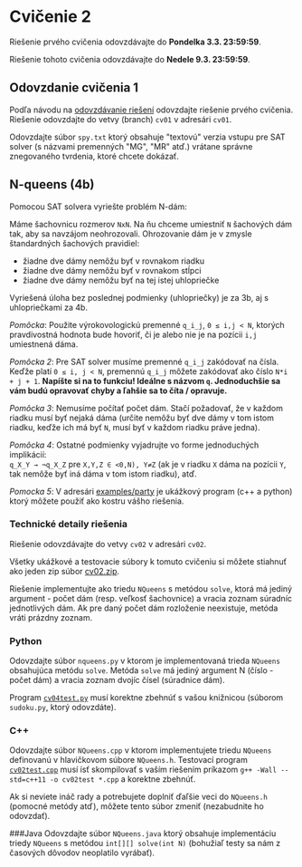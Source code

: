 Cvičenie 2
==========

Riešenie prvého cvičenia odovzdávajte do **Pondelka 3.3. 23:59:59**.

Riešenie tohoto cvičenia odovzdávajte do **Nedele 9.3. 23:59:59**.

## Odovzdanie cvičenia 1

Podľa návodu na [odovzdávanie riešení](../odovzdavanie.md) odovzdajte
riešenie prvého cvičenia. Riešenie odovzdajte do vetvy (branch) `cv01`
v adresári `cv01`.

Odovzdajte súbor `spy.txt` ktorý obsahuje "textovú" verzia vstupu pre SAT solver
(s názvami premenných "MG", "MR" atď.) vrátane správne znegovaného tvrdenia,
ktoré chcete dokázať.

## N-queens (4b)

Pomocou SAT solvera vyriešte problém N-dám:

Máme šachovnicu rozmerov `NxN`. Na ňu chceme umiestniť `N` šachových dám
tak, aby sa navzájom neohrozovali. Ohrozovanie dám je v zmysle
štandardných šachových pravidiel:

-  žiadne dve dámy nemôžu byť v rovnakom riadku
-  žiadne dve dámy nemôžu byť v rovnakom stĺpci
-  žiadne dve dámy nemôžu byť na tej istej uhlopriečke

Vyriešená úloha bez poslednej podmienky (uhlopriečky) je za 3b, aj s uhlopriečkami za 4b.

*Pomôcka*: Použite výrokovologickú premenné `q_i_j`, <code>0 &le; i,j &lt; N</code>,
ktorých pravdivostná hodnota bude hovoriť, či je alebo nie je na pozícii `i,j`
umiestnená dáma.

*Pomôcka 2*: Pre SAT solver musíme premenné `q_i_j` zakódovať na čísla.
Keďže platí <code>0 &le; i, j &lt; N</code>, premennú `q_i_j` môžete zakódovať ako číslo
`N*i + j + 1`. **Napíšte si na to funkciu! Ideálne s názvom `q`. Jednoduchšie
sa vám budú opravovať chyby a ľahšie sa to číta / opravuje.**

*Pomôcka 3*: Nemusíme počítať počet dám. Stačí požadovať, že v každom riadku
musí byť nejaká dáma (určite nemôžu byť dve dámy v tom istom riadku, keďže ich
má byť `N`, musí byť v každom riadku práve jedna).

*Pomôcka 4*: Ostatné podmienky vyjadrujte vo forme jednoduchých implikácií:<br/>
<code>q_X_Y &rarr; &not;q_X_Z</code> pre <code>X,Y,Z &isin; &lt;0,N), Y&ne;Z</code>
(ak je v riadku `X` dáma na pozícii `Y`, tak nemôže byť iná dáma v tom istom
riadku), atď.

*Pomocka 5*: V adresári [examples/party](../examples/party) je ukážkový program
(c++ a python) ktorý môžete použiť ako kostru vášho riešenia.

### Technické detaily riešenia

Riešenie odovzdávajte do vetvy `cv02` v adresári `cv02`.

Všetky ukážkové a testovacie súbory k tomuto cvičeniu si môžete stiahnuť
ako jeden zip súbor
[cv02.zip](https://github.com/FMFI-UK-1-AIN-411/udvl/archive/cv02.zip).

Riešenie implementujte ako triedu `NQueens` s metódou `solve`, ktorá má jediný
argument - počet dám (resp. veľkosť šachovnice) a vracia zoznam súradníc
jednotlivých dám.  Ak pre daný počet dám rozloženie neexistuje, metóda vráti
prázdny zoznam.

### Python
Odovzdajte súbor `nqueens.py` v ktorom je implementovaná trieda `NQueens`
obsahujúca metódu `solve`. Metóda `solve` má jediný argument N (číslo - počet dám)
a vracia zoznam dvojíc čísel (súradnice dám).

Program [`cv04test.py`](cv04test.py) musí korektne zbehnúť s vašou knižnicou
(súborom `sudoku.py`, ktorý odovzdáte).

### C++
Odovzdajte súbor `NQueens.cpp` v ktorom implementujete triedu `NQueens` definovanú
v hlavičkovom súbore `NQueens.h`. Testovací program [`cv02test.cpp`](cv02test.cpp) musí ísť
skompilovať s vaším riešením príkazom `g++ -Wall --std=c++11 -o cv02test *.cpp`
a korektne zbehnúť.

Ak si neviete ináč rady a potrebujete doplniť ďaľšie veci do `NQueens.h`
(pomocné metódy atď), môžete tento súbor zmeniť (nezabudnite ho odovzdať).

###Java
Odovzdajte súbor `NQueens.java` ktorý obsahuje implementáciu triedy `NQueens`
s metódou `int[][] solve(int N)` (bohužiaľ testy sa nám z časových dôvodov
neoplatilo vyrábať).


